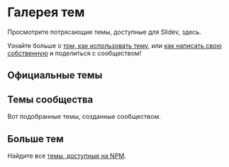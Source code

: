 # Галерея тем

Просмотрите потрясающие темы, доступные для Slidev, здесь.

Узнайте больше о [том, как использовать тему](/themes/use), или [как написать свою собственную](/themes/write-a-theme) и поделиться с сообществом!

## Официальные темы

<ClientOnly>
  <ThemeGallery collection="official"/>
</ClientOnly>

## Темы сообщества

Вот подобранные темы, созданные сообществом.

<!-- Редактировать в ./docs/.vitepress/themes.ts -->
<ClientOnly>
  <ThemeGallery collection="community"/>
</ClientOnly>

## Больше тем

Найдите все [темы, доступные на NPM](https://www.npmjs.com/search?q=keywords%3Aslidev-theme).